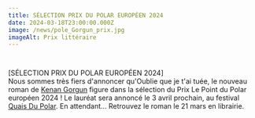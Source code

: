 ```yaml
---
title: SÉLECTION PRIX DU POLAR EUROPÉEN 2024
date: 2024-03-18T23:00:00.000Z
image: /news/pole_Gorgun_prix.jpg
imageAlt: Prix littéraire
---
```


```javascript
```

```javascript
```

\[SÉLECTION PRIX DU POLAR EUROPÉEN 2024]\
Nous sommes très fiers d'annoncer qu'Oublie que je t'ai tuée, le nouveau roman de [Kenan Gorgun](https://www.facebook.com/profile.php?id=100088512849894&__cft__\[0]=AZVv9wTvn-5ShqTfmgYDzLIb9h07qgpP--ad-X5qf3yCFleQDCTtpnM0XccYSu3ogHE3F2T1CRPmrSy0NFR9OW0lZe8ApIJW-1uWJW7Uwgtn4e3X_DDhnUwoTcqKWxiGJ4uAo56plVFEqYPeIyGpHp0eQcJkLzOPzX0hDMHDfYmm3DbjAKPBBm3IXqhAU7pDYcU&__tn__=-]K-R) figure dans la sélection du Prix Le Point du Polar européen 2024 ! Le lauréat sera annoncé le 3 avril prochain, au festival [Quais Du Polar](https://www.facebook.com/quaisdupolar?__cft__\[0]=AZVv9wTvn-5ShqTfmgYDzLIb9h07qgpP--ad-X5qf3yCFleQDCTtpnM0XccYSu3ogHE3F2T1CRPmrSy0NFR9OW0lZe8ApIJW-1uWJW7Uwgtn4e3X_DDhnUwoTcqKWxiGJ4uAo56plVFEqYPeIyGpHp0eQcJkLzOPzX0hDMHDfYmm3DbjAKPBBm3IXqhAU7pDYcU&__tn__=-]K-R). En attendant... Retrouvez le roman le 21 mars en librairie.
